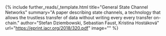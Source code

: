 {%
  include further_reads/_template.html
  title="General State Channel Networks"
  summary="A paper describing state channels, a technology that allows the trustless transfer of data without writing every every transfer on-chain."
  author="Stefan Dziembowski, Sebastian Faust, Kristina Hostáková"
  url="https://eprint.iacr.org/2018/320.pdf"
  image=""
%}